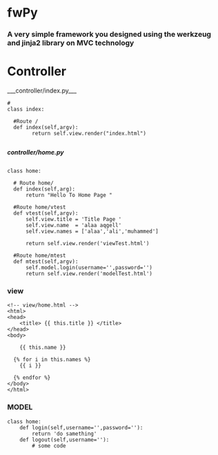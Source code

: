 # fwPy

### A very simple framework you designed using the werkzeug and jinja2 library on MVC technology

<h1> Controller </h1>
___controller/index.py___

```
# 
class index:
  
  #Route /
  def index(self,argv):
		return self.view.render("index.html")
 
```
___controller/home.py___
```

class home:
  
  # Route home/
  def index(self,arg):
      return "Hello To Home Page "

  #Route home/vtest
  def vtest(self,argv):
      self.view.title = 'Title Page '
      self.view.name  = 'alaa aqgell'
      self.view.names = ['alaa','ali','muhammed']
      
      return self.view.render('viewTest.html')

  #Route home/mtest
  def mtest(self,argv):
      self.model.login(username='',password='')
      return self.view.render('modelTest.html')

```
### view 
```
<!-- view/home.html -->
<html>
<head>
	<title> {{ this.title }} </title>
</head>
<body>

	{{ this.name }}
  
  {% for i in this.names %}
    {{ i }}
    
  {% endfor %}
</body>
</html>
```
### MODEL
```
class home:
    def login(self,username='',password=''):
        return 'do samething'
    def logout(self,username=''):
        # some code 
```

